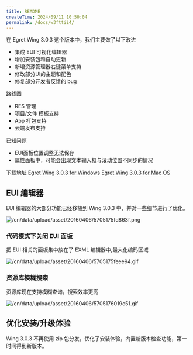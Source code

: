 ```yaml
---
title: README
createTime: 2024/09/11 10:50:04
permalink: /docs/w3fttii4/
---
```


在 Egret Wing 3.0.3 这个版本中，我们主要做了以下改进
- 集成 EUI 可视化编辑器
- 增加安装包和自动更新
- 新增资源管理器右键菜单支持
- 修改部分UI的主题和配色
- 修复部分开发者反馈的 bug

路线图
- RES 管理
- 项目/文件 模板支持
- App 打包支持
- 云端发布支持

已知问题
- EUI面板位置调整无法保存
- 属性面板中，可能会出现文本输入框与滚动位置不同步的情况

下载地址
[Egret Wing 3.0.3 for Windows](http://tool.egret-labs.org/EgretWing/electron/EgretWing-v3.0.3.exe?t=20160406 "Windows")
[Egret Wing 3.0.3 for Mac OS](http://tool.egret-labs.org/EgretWing/electron/EgretWing-v3.0.3.dmg?t=20160406 "Mac OS")

## EUI 编辑器
EUI 编辑器的大部分功能已经移植到 Wing 3.0.3 中，并对一些细节进行了优化。

![/cn/data/upload/asset/20160406/5705175fd863f.png](5705175fd863f.png)

### 代码模式下关闭 EUI 面板
把 EUI 相关的面板集中放在了 EXML 编辑器中,最大化编码区域

![/cn/data/upload/asset/20160406/5705175feee94.gif](5705175feee94.gif)

### 资源库模糊搜索
资源库现在支持模糊查询，搜索效率更高

![/cn/data/upload/asset/20160406/5705176019c51.gif](5705176019c51.gif)

## 优化安装/升级体验
Wing 3.0.3 不再使用 zip 包分发，优化了安装体验，内置新版本检查功能，第一时间得到新版本。
